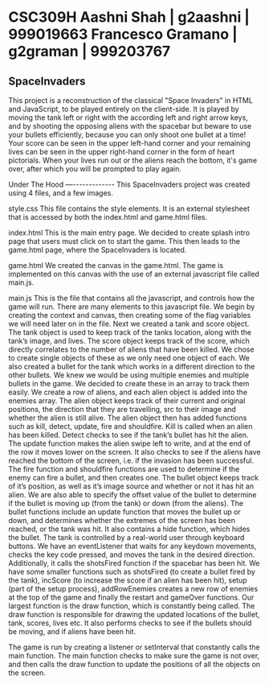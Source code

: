 CSC309H
Aashni Shah | g2aashni | 999019663
Francesco Gramano | g2graman | 999203767
============================

SpaceInvaders
-------------
This project is a reconstruction of the classical "Space Invaders" in HTML and JavaScript, to be played entirely on the client-side. It is played by moving the tank left or right with the according left and right arrow keys, and by shooting the opposing aliens with the spacebar but beware to use your bullets efficiently, because you can only shoot one bullet at a time! Your score can be seen in the upper left-hand corner and your remaining lives can be seen in the upper right-hand corner in the form of heart pictorials. When your lives run out or the aliens reach the bottom, it's game over, after which you will be prompted to play again.

Under The Hood
—-------------
This SpaceInvaders project was created using 4 files, and a few images.

style.css
This file contains the style elements. It is an external stylesheet that is accessed by both the index.html and game.html files.

index.html
This is the main entry page. We decided to create splash intro page that users must click on to start the game. This then leads to the game.html page, where the SpaceInvaders is located.

game.html
We created the canvas in the game.html. The game is implemented on this canvas with the use of an external javascript file called main.js.

main.js
This is the file that contains all the javascript, and controls how the game will run. There are many elements to this javascript file. We begin by creating the context and canvas, then creating some of the flag variables we will need later on in the file.
Next we created a tank and score object. The tank object is used to keep track of the tanks location, along with the tank’s image, and lives. The score object keeps track of the score, which directly correlates to the number of aliens that have been killed. We chose to create single objects of these as we only need one object of each. We also created a bullet for the tank which works in a different direction to the other bullets.
We knew we would be using multiple enemies and multiple bullets in the game. We decided to create these in an array to track them easily. We create a row of aliens, and each alien object is added into the enemies array. The alien object keeps track of their current and original positions, the direction that they are travelling, src to their image and whether the alien is still alive. The alien object then has added functions such as kill, detect, update, fire and shouldfire. Kill is called when an alien has been killed. Detect checks to see if the tank’s bullet has hit the alien. The update function makes the alien swipe left to write, and at the end of the row it moves lower on the screen. It also checks to see if the aliens have reached the bottom of the screen, i.e. if the invasion has been successful. The fire function and shouldfire functions are used to determine if the enemy can fire a bullet, and then creates one. 
The bullet object keeps track of it’s position, as well as it’s image source and whether or not it has hit an alien. We are also able to specify the offset value of the bullet to determine if the bullet is moving up (from the tank) or down (from the aliens). The bullet functions include an update function that moves the bullet up or down, and determines whether the extremes of the screen has been reached, or the tank was hit. It also contains a hide function, which hides the bullet.
The tank is controlled by a real-world user through keyboard buttons. We have an eventListener that waits for any keydown movements, checks the key code pressed, and moves the tank in the desired direction. Additionally, it calls the shotsFired function if the spacebar has been hit.
We have some smaller functions such as shotsFired (to create a bullet fired by the tank), incScore (to increase the score if an alien has been hit), setup (part of the setup process), addRowEnemies creates a new row of enemies at the top of the game and finally the restart and gameOver functions. Our largest function is the draw function, which is constantly being called. The draw function is responsible for drawing the updated locations of the bullet, tank, scores, lives etc. It also performs checks to see if the bullets should be moving, and if aliens have been hit. 

The game is run by creating a listener or setInterval that constantly calls the main function. The main function checks to make sure the game is not over, and then calls the draw function to update the positions of all the objects on the screen.

